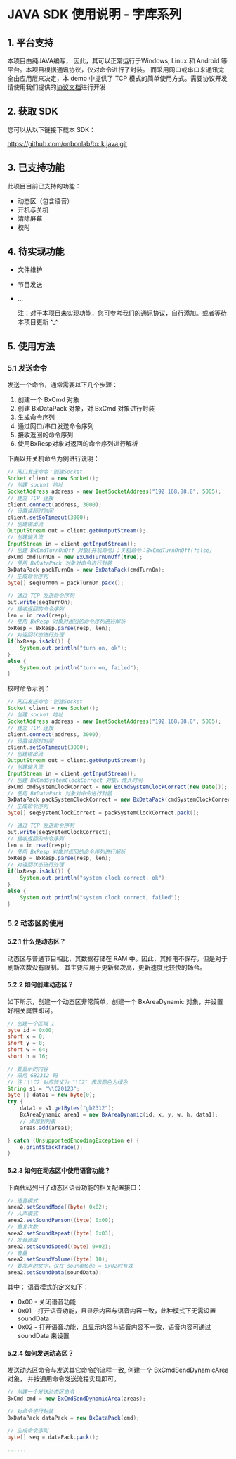 # JAVA SDK 使用说明 - 字库系列

## 1. 平台支持

本项目由纯JAVA编写， 因此，其可以正常运行于Windows, Linux 和 Android 等平台。本项目根据通讯协议，仅对命令进行了封装。 而采用网口或串口来通讯完全由应用层来决定，本 demo 中提供了 TCP 模式的简单使用方式。需要协议开发请使用我们提供的[协议文档](../k/potocol.md)进行开发

## 2. 获取 SDK

您可以从以下链接下载本 SDK：

https://github.com/onbonlab/bx.k.java.git

## 3. 已支持功能
此项目目前已支持的功能：

* 动态区（包含语音）
* 开机与关机
* 清除屏幕
* 校时

## 4. 待实现功能
* 文件维护

* 节目发送

* ...

  注：对于本项目未实现功能，您可参考我们的通讯协议，自行添加。或者等待本项目更新 ^_^
## 5. 使用方法

### 5.1 发送命令
发送一个命令，通常需要以下几个步骤：
1. 创建一个 BxCmd 对象
2. 创建 BxDataPack 对象，对 BxCmd 对象进行封装
3. 生成命令序列
4. 通过网口/串口发送命令序列
5. 接收返回的命令序列
6. 使用BxResp对象对返回的命令序列进行解析

下面以开关机命令为例进行说明：

```java
// 网口发送命令：创建Socket
Socket client = new Socket();
// 创建 socket 地址
SocketAddress address = new InetSocketAddress("192.168.88.8", 5005);
// 建立 TCP 连接
client.connect(address, 3000);
// 设置读超时时间
client.setSoTimeout(3000);
// 创建输出流
OutputStream out = client.getOutputStream();
// 创建输入流
InputStream in = client.getInputStream();
// 创建 BxCmdTurnOnOff 对象(开机命令)；关机命令：BxCmdTurnOnOff(false)
BxCmd cmdTurnOn = new BxCmdTurnOnOff(true);
// 使用 BxDataPack 对象对命令进行封装
BxDataPack packTurnOn = new BxDataPack(cmdTurnOn);
// 生成命令序列
byte[] seqTurnOn = packTurnOn.pack();

// 通过 TCP 发送命令序列
out.write(seqTurnOn);
// 接收返回的命令序列
len = in.read(resp);
// 使用 BxResp 对象对返回的命令序列进行解析
bxResp = BxResp.parse(resp, len);
// 对返回状态进行处理
if(bxResp.isAck()) {
    System.out.println("turn on, ok");
}
else {
    System.out.println("turn on, failed");
}
```
校时命令示例：

```java
// 网口发送命令：创建Socket
Socket client = new Socket();
// 创建 socket 地址
SocketAddress address = new InetSocketAddress("192.168.88.8", 5005);
// 建立 TCP 连接
client.connect(address, 3000);
// 设置读超时时间
client.setSoTimeout(3000);
// 创建输出流
OutputStream out = client.getOutputStream();
// 创建输入流
InputStream in = client.getInputStream();
// 创建 BxCmdSystemClockCorrect 对象，传入时间
BxCmd cmdSystemClockCorrect = new BxCmdSystemClockCorrect(new Date());
// 使用 BxDataPack 对象对命令进行封装
BxDataPack packSystemClockCorrect = new BxDataPack(cmdSystemClockCorrect);
// 生成命令序列
byte[] seqSystemClockCorrect = packSystemClockCorrect.pack();

// 通过 TCP 发送命令序列
out.write(seqSystemClockCorrect);
// 接收返回的命令序列
len = in.read(resp);
// 使用 BxResp 对象对返回的命令序列进行解析
bxResp = BxResp.parse(resp, len);
// 对返回状态进行处理
if(bxResp.isAck()) {
    System.out.println("system clock correct, ok");
}
else {
    System.out.println("system clock correct, failed");
}
```

### 5.2 动态区的使用
#### 5.2.1 什么是动态区？
动态区与普通节目相比，其数据存储在 RAM 中。因此，其掉电不保存，但是对于刷新次数没有限制。
其主要应用于更新频次高，更新速度比较快的场合。

#### 5.2.2 如何创建动态区？
如下所示，创建一个动态区非常简单，创建一个 BxAreaDynamic 对象，并设置好相关属性即可。
```java
// 创建一个区域 1
byte id = 0x00;
short x = 0;
short y = 0;
short w = 64;
short h = 16;

// 要显示的内容
// 采用 GB2312 码
// 注：\\C2 对应转义为 "\C2" 表示颜色为绿色
String s1 = "\\C20123";
byte [] data1 = new byte[0];
try {
    data1 = s1.getBytes("gb2312");
    BxAreaDynamic area1 = new BxAreaDynamic(id, x, y, w, h, data1);
    // 添加到列表
    areas.add(area1);

} catch (UnsupportedEncodingException e) {
    e.printStackTrace();
}
```

#### 5.2.3 如何在动态区中使用语音功能？
下面代码列出了动态区语音功能的相关配置接口：
```java
// 语音模式
area2.setSoundMode((byte) 0x02);
// 人声模式
area2.setSoundPerson((byte) 0x00);
// 重复次数
area2.setSoundRepeat((byte) 0x03);
// 发音速度
area2.setSoundSpeed((byte) 0x02);
// 音量
area2.setSoundVolume((byte) 10);
// 要发声的文字，仅在 soundMode = 0x02时有效
area2.setSoundData(soundData);
```
其中：
语音模式的定义如下：
* 0x00 - 关闭语音功能
* 0x01 - 打开语音功能，且显示内容与语音内容一致，此种模式下无需设置 soundData
* 0x02 - 打开语音功能，且显示内容与语音内容不一致，语音内容可通过 soundData 来设置

#### 5.2.4 如何发送动态区？
发送动态区命令与发送其它命令的流程一致, 创建一个 BxCmdSendDynamicArea 对象，
并按通用命令发送流程实现即可。
```java
// 创建一个发送动态区命令
BxCmd cmd = new BxCmdSendDynamicArea(areas);

// 对命令进行封装
BxDataPack dataPack = new BxDataPack(cmd);

// 生成命令序列
byte[] seq = dataPack.pack();

......

```